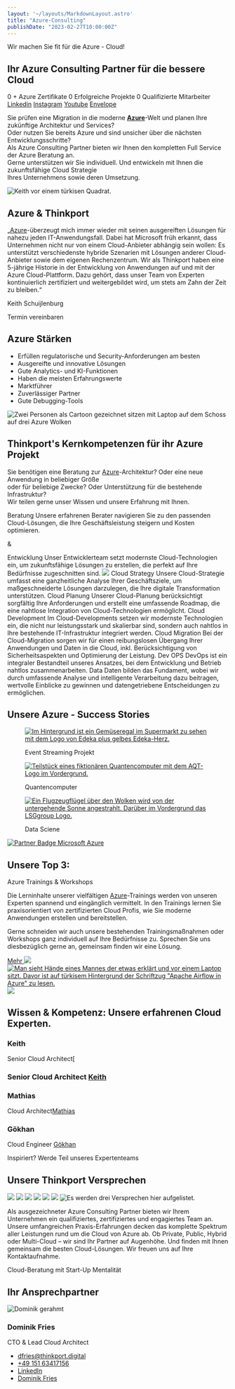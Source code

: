 ```yaml
---
layout: '~/layouts/MarkdownLayout.astro'
title: "Azure-Consulting"
publishDate: "2023-02-27T10:00:00Z"
---
```


Wir machen Sie fit für die Azure - Cloud!

## Ihr Azure Consulting Partner für die bessere Cloud

0 + Azure Zertifikate 0 Erfolgreiche Projekte 0 Qualifizierte Mitarbeiter [Linkedin](https://www.linkedin.com/company/11759873) [Instagram](https://www.instagram.com/thinkport/) [Youtube](https://www.youtube.com/channel/UCnke3WYRT6bxuMK2t4jw2qQ) [Envelope](mailto:tdrechsel@thinkport.digital)

Sie prüfen eine Migration in die moderne **[Azure](https://thinkport.digital/was-ist-azure/)**\-Welt und planen Ihre zukünftige Architektur und Services?  
Oder nutzen Sie bereits Azure und sind unsicher über die nächsten Entwicklungsschritte?  
Als Azure Consulting Partner bieten wir Ihnen den kompletten Full Service der Azure Beratung an.  
Gerne unterstützen wir Sie individuell. Und entwickeln mit Ihnen die zukunftsfähige Cloud Strategie  
Ihres Unternehmens sowie deren Umsetzung.

![Keith vor einem türkisen Quadrat.](images/Keith-7-1-812x1024.png)

## Azure & Thinkport

„[Azure](https://thinkport.digital/was-ist-azure/)\-überzeugt mich immer wieder mit seinen ausgereiften Lösungen für nahezu jeden IT-Anwendungsfall. Dabei hat Microsoft früh erkannt, dass Unternehmen nicht nur von einem Cloud-Anbieter abhängig sein wollen: Es unterstützt verschiedenste hybride Szenarien mit Lösungen anderer Cloud-Anbieter sowie dem eigenen Rechenzentrum. Wir als Thinkport haben eine 5-jährige Historie in der Entwicklung von Anwendungen auf und mit der Azure Cloud-Plattform. Dazu gehört, dass unser Team von Experten kontinuierlich zertifiziert und weitergebildet wird, um stets am Zahn der Zeit zu bleiben.“

Keith Schuijlenburg

 Termin vereinbaren[](#linksection)

## Azure Stärken

* Erfüllen regulatorische und Security-Anforderungen am besten
* Ausgereifte und innovative Lösungen
* Gute Analytics- und KI-Funktionen
* Haben die meisten Erfahrungswerte
* Marktführer
* Zuverlässiger Partner
* Gute Debugging-Tools

![Zwei Personen als Cartoon gezeichnet sitzen mit Laptop auf dem Schoss auf drei Azure Wolken](images/Group-6-1024x902.png)[](#linksection)

## Thinkport's Kernkompetenzen für ihr Azure Projekt

Sie benötigen eine Beratung zur [Azure](https://thinkport.digital/was-ist-azure/)\-Architektur? Oder eine neue Anwendung in beliebiger Größe  
oder für beliebige Zwecke? Oder Unterstützung für die bestehende Infrastruktur?  
Wir teilen gerne unser Wissen und unsere Erfahrung mit Ihnen.

Beratung Unsere erfahrenen Berater navigieren Sie zu den passenden Cloud-Lösungen, die Ihre Geschäftsleistung steigern und Kosten optimieren.

&

Entwicklung Unser Entwicklerteam setzt modernste Cloud-Technologien ein, um zukunftsfähige Lösungen zu erstellen, die perfekt auf Ihre Bedürfnisse zugeschnitten sind. ![](images/Linien.png) Cloud Strategy Unsere Cloud-Strategie umfasst eine ganzheitliche Analyse Ihrer Geschäftsziele, um maßgeschneiderte Lösungen darzulegen, die Ihre digitale Transformation unterstützen. Cloud Planung Unserer Cloud-Planung berücksichtigt sorgfältig Ihre Anforderungen und erstellt eine umfassende Roadmap, die eine nahtlose Integration von Cloud-Technologien ermöglicht. Cloud Development Im Cloud-Developments setzen wir modernste Technologien ein, die nicht nur leistungsstark und skalierbar sind, sondern auch nahtlos in Ihre bestehende IT-Infrastruktur integriert werden. Cloud Migration Bei der Cloud-Migration sorgen wir für einen reibungslosen Übergang Ihrer Anwendungen und Daten in die Cloud, inkl. Berücksichtigung von Sicherheitsaspekten und Optimierung der Leistung. Dev OPS DevOps ist ein integraler Bestandteil unseres Ansatzes, bei dem Entwicklung und Betrieb nahtlos zusammenarbeiten. Data Daten bilden das Fundament, wobei wir durch umfassende Analyse und intelligente Verarbeitung dazu beitragen, wertvolle Einblicke zu gewinnen und datengetriebene Entscheidungen zu ermöglichen.

## Unsere Azure - Success Stories

<figure>

[![Im Hintergrund ist ein Gemüseregal im Supermarkt zu sehen mit dem Logo von Edeka plus gelbes Edeka-Herz.](images/2.webp)](https://thinkport.digital/reta-award-winning-cooperation/)

<figcaption>

Event Streaming Projekt

</figcaption>

</figure>

<figure>

[![Teilstück eines fiktionären Quantencomputer mit dem AQT-Logo im Vordergrund.](images/3-1.webp)](https://thinkport.digital/azure-cloud-fuer-den-ersten-quantencomputer/)

<figcaption>

Quantencomputer

</figcaption>

</figure>

<figure>

[![Ein Flugzeugflügel über den Wolken wird von der untergehende Sonne angestrahlt. Darüber im Vordergrund das LSGgroup Logo.](images/1.webp)](https://thinkport.digital/azure-data-analytics-infrastruktur-fur-lsg/)

<figcaption>

Data Sciene

</figcaption>

</figure>

[![Partner Badge Microsoft Azure](images/Microsoft_Azure_724x720-non_ecking.png)](https://appsource.microsoft.com/de-DE/marketplace/partner-dir/12e29f7c-8633-4490-ab9d-95ba84981681/overview)

## Unsere Top 3:  

Azure Trainings & Workshops

Die Lerninhalte unserer vielfältigen [Azure](https://thinkport.digital/was-ist-azure/)\-Trainings werden von unseren Experten spannend und eingänglich vermittelt. In den Trainings lernen Sie praxisorientiert von zertifizierten Cloud Profis, wie Sie moderne Anwendungen erstellen und bereitstellen.  
  
Gerne schneiden wir auch unsere bestehenden Trainingsmaßnahmen oder Workshops ganz individuell auf Ihre Bedürfnisse zu. Sprechen Sie uns diesbezüglich gerne an, gemeinsam finden wir eine Lösung.

[Mehr ](https://thinkport.digital/cloud-trainings-workshops/)[![](images/Terraform-1024x463.png) ](https://thinkport.digital/terraform-fuer-azure-lernen/)[![Man sieht Hände eines Mannes der etwas erklärt und vor einem Laptop sitzt. Davor ist auf türkisem Hintergrund der Schriftzug "Apache Airflow in Azure" zu lesen.](images/Apache-Airflow-in-Azure-1024x463.webp) ](https://thinkport.digital/airflow-in-der-cloud/)[![](images/Apache-Airflow-in-Azure-2-1024x463.webp)](https://thinkport.digital/datenplattform-mit-azure-und-databricks/)

## Wissen & Kompetenz: Unsere erfahrenen Cloud Experten.

### Keith

Senior Cloud Architect[

### Senior Cloud Architect [Keith](mailto:kontakt@thinkport.digital)

### Mathias

Cloud Architect[Mathias](mailto:mbecher@thinkport.digital)

### Gökhan

Cloud Engineer [Gökhan](mailto:gyildirim@thinkport.digital)

Inspiriert? Werde Teil unseres Expertenteams

[](https://thinkport.digital/karriere-in-der-cloud/)

## Unsere Thinkport Versprechen

![](images/Frame-10.png) ![](images/Frame-13.png) ![](images/Frame-14.png) ![](images/Frame-11.png) ![](images/Frame-12.png) ![](images/Frame-15.png) ![Es werden drei Versprechen hier aufgelistet.](images/TP-Versprechen.png)

Als ausgezeichneter Azure Consulting Partner bieten wir Ihrem Unternehmen ein qualifiziertes, zertifiziertes und engagiertes Team an. Unsere umfangreichen Praxis-Erfahrungen decken das komplette Spektrum aller Leistungen rund um die Cloud von Azure ab. Ob Private, Public, Hybrid oder Multi-Cloud – wir sind Ihr Partner auf Augenhöhe. Und finden mit Ihnen gemeinsam die besten Cloud-Lösungen. Wir freuen uns auf Ihre Kontaktaufnahme.

Cloud-Beratung mit Start-Up Mentalität

## Ihr Ansprechpartner

![Dominik gerahmt](images/Dominik_mH-2.png)

### Dominik Fries

CTO & Lead Cloud Architect

* [dfries@thinkport.digital](mailto:dfries@thinkport.digital)
* [+49 151 63417156](tel:+4915163417156)
* [LinkedIn](https://www.linkedin.com/in/dominik-fries-497ab7107/?originalSubdomain=de)
* [Dominik Fries](https://www.xing.com/profile/Dominik_Fries5)
